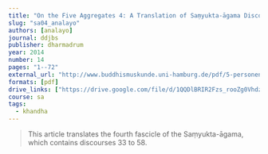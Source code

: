 ```yaml
---
title: "On the Five Aggregates 4: A Translation of Saṃyukta-āgama Discourses 33 to 58"
slug: "sa04_analayo"
authors: [analayo]
journal: ddjbs
publisher: dharmadrum
year: 2014
number: 14
pages: "1--72"
external_url: "http://www.buddhismuskunde.uni-hamburg.de/pdf/5-personen/analayo/translations/sa04.pdf"
formats: [pdf]
drive_links: ["https://drive.google.com/file/d/1QQDlBRIR2Fzs_rooZg0VhdzCRWUCUOFO/view?usp=drivesdk"]
course: sa
tags:
  - khandha
---
```


> This article translates the fourth fascicle of the Saṃyukta-āgama, which contains discourses 33 to 58.
